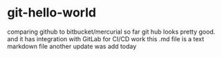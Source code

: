 # git-hello-world
comparing github to bitbucket/mercurial
so far git hub looks pretty good. and it has integration with GitLab for CI/CD work
this .md file is a text markdown file
another update was add today
